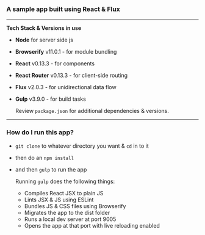 ### A sample app built using React & Flux
---
**Tech Stack & Versions in use**
- **Node** for server side js
- **Browserify** v11.0.1 - for module bundling
- **React** v0.13.3 - for components
- **React Router** v0.13.3 - for client-side routing
- **Flux** v2.0.3 - for unidirectional data flow
- **Gulp** v3.9.0 - for build tasks

    Review `package.json` for additional dependencies & versions.

----
### How do I run this app?

- `git clone` to whatever directory you want & `cd` in to it
- then do an `npm install`
- and then `gulp` to run the app

    Running `gulp` does the following things:
    - Compiles React JSX to plain JS
    - Lints JSX & JS using ESLint
    - Bundles JS & CSS files using Browserify
    - Migrates the app to the dist folder
    - Runs a local dev server at port 9005
    - Opens the app at that port with live reloading enabled

